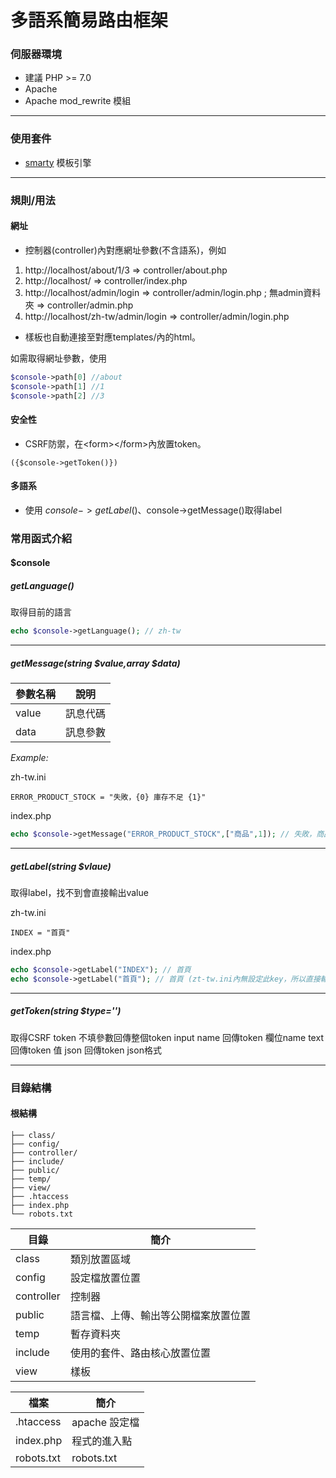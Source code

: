 # 多語系簡易路由框架

### 伺服器環境

* 建議 PHP >= 7.0
* Apache
* Apache mod_rewrite 模組

---

### 使用套件

* [smarty](https://www.smarty.net/) 模板引擎

---

### 規則/用法

#### 網址

* 控制器(controller)內對應網址參數(不含語系)，例如
1. http://localhost/about/1/3 => controller/about.php
2. http://localhost/ => controller/index.php
3. http://localhost/admin/login => controller/admin/login.php ; 無admin資料夾 => controller/admin.php
4. http://localhost/zh-tw/admin/login => controller/admin/login.php  
* 樣板也自動連接至對應templates/內的html。

如需取得網址參數，使用
````php
$console->path[0] //about
$console->path[1] //1
$console->path[2] //3
````

#### 安全性

* CSRF防禦，在&lt;form&gt;&lt;/form&gt;內放置token。
````
({$console->getToken()})
````

#### 多語系

* 使用 $console->getLabel()、$console->getMessage()取得label


### 常用函式介紹

#### $console

##### getLanguage()
取得目前的語言
````php
echo $console->getLanguage(); // zh-tw
````

---

##### getMessage(string $value,array $data)

| 參數名稱 | 說明 |
| ------ | ------ |
| value | 訊息代碼 |
| data | 訊息參數 |

*Example:*

zh-tw.ini

````
ERROR_PRODUCT_STOCK = "失敗，{0} 庫存不足 {1}"
````

index.php

````php
echo $console->getMessage("ERROR_PRODUCT_STOCK",["商品",1]); // 失敗，商品 庫存不足 1
````

---

##### getLabel(string $vlaue)
取得label，找不到會直接輸出value

zh-tw.ini

````
INDEX = "首頁"
````

index.php
````php
echo $console->getLabel("INDEX"); // 首頁
echo $console->getLabel("首頁"); // 首頁 (zt-tw.ini內無設定此key，所以直接輸出)
````

---

##### getToken(string $type='')
取得CSRF token
不填參數回傳整個token input
name 回傳token 欄位name
text 回傳token 值
json 回傳token json格式

---

### 目錄結構

#### 根結構

````
├── class/
├── config/
├── controller/
├── include/
├── public/
├── temp/
├── view/
├── .htaccess
├── index.php
└── robots.txt
````

| 目錄 | 簡介 |
| ------ | ------ |
| class | 類別放置區域 |
| config | 設定檔放置位置 |
| controller | 控制器 |
| public | 語言檔、上傳、輸出等公開檔案放置位置 |
| temp | 暫存資料夾 |
| include | 使用的套件、路由核心放置位置 |
| view | 樣板 |

| 檔案 | 簡介 |
| ------ | ------ |
| .htaccess | apache 設定檔 |
| index.php | 程式的進入點 |
| robots.txt | robots.txt |
